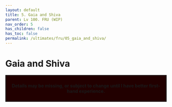 ```yaml
---
layout: default
title: 5. Gaia and Shiva
parent: Lv 100. FRU (WIP)
nav_order: 5
has_children: false
has_toc: false
permalink: /ultimates/fru/05_gaia_and_shiva/
---
```


# Gaia and Shiva

<div style="background-color: #200 ; padding: 10px; border: 1px solid;">
<p style="text-align:center"><b>Details may be missing, or subject to change until I have better first-hand experience.</b></p>
</div>
